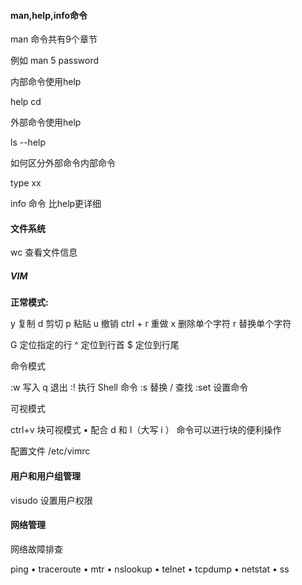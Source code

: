 #### man,help,info命令

man 命令共有9个章节

例如 man 5 password

内部命令使用help

help cd

外部命令使用help

ls --help

如何区分外部命令内部命令

type xx

info 命令 比help更详细

#### 文件系统

wc 查看文件信息

##### VIM

**正常模式:**

y 复制  d 剪切   p 粘贴 u 撤销    ctrl + r 重做  x 删除单个字符   r 替换单个字符  

 G 定位指定的行   ^ 定位到行首  $ 定位到行尾

命令模式

:w 写入  q 退出   :! 执行   Shell 命令  :s 替换   / 查找   :set 设置命令

可视模式

ctrl+v 块可视模式
• 配合 d 和 I（大写 i ） 命令可以进行块的便利操作

配置文件 /etc/vimrc

#### 用户和用户组管理

visudo 设置用户权限



#### 网络管理

网络故障排查

ping
• traceroute
• mtr
• nslookup
• telnet
• tcpdump
• netstat
• ss